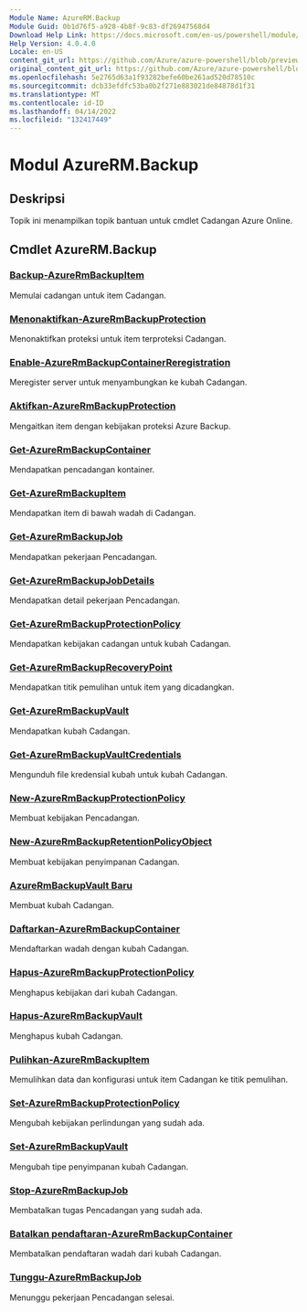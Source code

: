 ```yaml
---
Module Name: AzureRM.Backup
Module Guid: 0b1d76f5-a928-4b8f-9c83-df26947568d4
Download Help Link: https://docs.microsoft.com/en-us/powershell/module/azurerm.backup
Help Version: 4.0.4.0
Locale: en-US
content_git_url: https://github.com/Azure/azure-powershell/blob/preview/src/ResourceManager/AzureBackup/Commands.AzureBackup/help/AzureRM.Backup.md
original_content_git_url: https://github.com/Azure/azure-powershell/blob/preview/src/ResourceManager/AzureBackup/Commands.AzureBackup/help/AzureRM.Backup.md
ms.openlocfilehash: 5e2765d63a1f93282befe60be261ad520d78510c
ms.sourcegitcommit: dcb33efdfc53ba0b2f271e883021de84878d1f31
ms.translationtype: MT
ms.contentlocale: id-ID
ms.lasthandoff: 04/14/2022
ms.locfileid: "132417449"
---
```

# Modul AzureRM.Backup
## Deskripsi
Topik ini menampilkan topik bantuan untuk cmdlet Cadangan Azure Online.

## Cmdlet AzureRM.Backup
### [Backup-AzureRmBackupItem](Backup-AzureRmBackupItem.md)
Memulai cadangan untuk item Cadangan.

### [Menonaktifkan-AzureRmBackupProtection](Disable-AzureRmBackupProtection.md)
Menonaktifkan proteksi untuk item terproteksi Cadangan.

### [Enable-AzureRmBackupContainerReregistration](Enable-AzureRmBackupContainerReregistration.md)
Meregister server untuk menyambungkan ke kubah Cadangan.

### [Aktifkan-AzureRmBackupProtection](Enable-AzureRmBackupProtection.md)
Mengaitkan item dengan kebijakan proteksi Azure Backup.

### [Get-AzureRmBackupContainer](Get-AzureRmBackupContainer.md)
Mendapatkan pencadangan kontainer.

### [Get-AzureRmBackupItem](Get-AzureRmBackupItem.md)
Mendapatkan item di bawah wadah di Cadangan.

### [Get-AzureRmBackupJob](Get-AzureRmBackupJob.md)
Mendapatkan pekerjaan Pencadangan.

### [Get-AzureRmBackupJobDetails](Get-AzureRmBackupJobDetails.md)
Mendapatkan detail pekerjaan Pencadangan.

### [Get-AzureRmBackupProtectionPolicy](Get-AzureRmBackupProtectionPolicy.md)
Mendapatkan kebijakan cadangan untuk kubah Cadangan.

### [Get-AzureRmBackupRecoveryPoint](Get-AzureRmBackupRecoveryPoint.md)
Mendapatkan titik pemulihan untuk item yang dicadangkan.

### [Get-AzureRmBackupVault](Get-AzureRmBackupVault.md)
Mendapatkan kubah Cadangan.

### [Get-AzureRmBackupVaultCredentials](Get-AzureRmBackupVaultCredentials.md)
Mengunduh file kredensial kubah untuk kubah Cadangan.

### [New-AzureRmBackupProtectionPolicy](New-AzureRmBackupProtectionPolicy.md)
Membuat kebijakan Pencadangan.

### [New-AzureRmBackupRetentionPolicyObject](New-AzureRmBackupRetentionPolicyObject.md)
Membuat kebijakan penyimpanan Cadangan.

### [AzureRmBackupVault Baru](New-AzureRmBackupVault.md)
Membuat kubah Cadangan.

### [Daftarkan-AzureRmBackupContainer](Register-AzureRmBackupContainer.md)
Mendaftarkan wadah dengan kubah Cadangan.

### [Hapus-AzureRmBackupProtectionPolicy](Remove-AzureRmBackupProtectionPolicy.md)
Menghapus kebijakan dari kubah Cadangan.

### [Hapus-AzureRmBackupVault](Remove-AzureRmBackupVault.md)
Menghapus kubah Cadangan.

### [Pulihkan-AzureRmBackupItem](Restore-AzureRmBackupItem.md)
Memulihkan data dan konfigurasi untuk item Cadangan ke titik pemulihan.

### [Set-AzureRmBackupProtectionPolicy](Set-AzureRmBackupProtectionPolicy.md)
Mengubah kebijakan perlindungan yang sudah ada.

### [Set-AzureRmBackupVault](Set-AzureRmBackupVault.md)
Mengubah tipe penyimpanan kubah Cadangan.

### [Stop-AzureRmBackupJob](Stop-AzureRmBackupJob.md)
Membatalkan tugas Pencadangan yang sudah ada.

### [Batalkan pendaftaran-AzureRmBackupContainer](Unregister-AzureRmBackupContainer.md)
Membatalkan pendaftaran wadah dari kubah Cadangan.

### [Tunggu-AzureRmBackupJob](Wait-AzureRmBackupJob.md)
Menunggu pekerjaan Pencadangan selesai.

